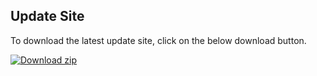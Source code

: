 ## Update Site

To download the latest update site, click on the below download button.

<!-- BEGIN LATEST UPDATE SITE DOWNLOAD BUTTON -->
[![Download zip](https://custom-icon-badges.demolab.com/badge/-Download-blue?style=for-the-badge&logo=download&logoColor=white "Download zip")](https://github.com/DenverCoder1/readme-download-button-action/archive/1.0.2.zip)
<!-- END LATEST UPDATE SITE DOWNLOAD BUTTON -->